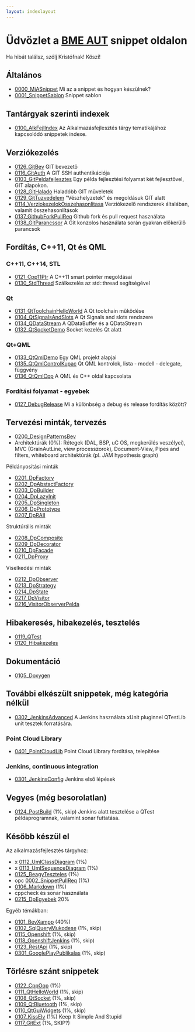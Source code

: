 ```yaml
---
layout: indexlayout
---
```


# Üdvözlet a [BME AUT](https://www.aut.bme.hu/Default.aspx) snippet oldalon

Ha hibát találsz, szólj Kristófnak! Köszi!

## Általános

  * [0000_MiASnippet](snippets/0000_MiASnippet/0000_MiASnippet.html) Mi az a snippet és hogyan készülnek?
  * [0001_SnippetSablon](snippets/0001_SnippetSablon/0001_SnippetSablon.html) Snippet sablon

## Tantárgyak szerinti indexek

  * [0100_AlkFejlIndex](snippets/0100_AlkFejlIndex/0100_AlkFejlIndex.html) Az Alkalmazásfejlesztés tárgy tematikájához kapcsolódó snippetek indexe.

## Verziókezelés

  * [0126_GitBev](snippets/0126_GitBev/0126_GitBev.html) GIT bevezető
  * [0116_GitAuth](snippets/0116_GitAuth/0116_GitAuth.html) A GIT SSH authentikációja
  * [0103_GitPeldafejlesztes](snippets/0103_GitPeldafejlesztes/0103_GitPeldafejlesztes.html) Egy példa fejlesztési folyamat két fejlesztővel, GIT alapokon.
  * [0128_GitHalado](snippets/0128_GitHalado/0128_GitHalado.html) Haladóbb GIT műveletek
  * [0129_GitTuzvedelem](snippets/0129_GitTuzvedelem/0129_GitTuzvedelem.html) "Vészhelyzetek" és megoldásuk GIT alatt
  * [0114_VerziokezelokOsszehasonlitasa](snippets/0114_VerziokezelokOsszehasonlitasa/0114_VerziokezelokOsszehasonlitasa.html) Verziókezelő rendszerek általában, valamit összehasonlítások
  * [0137_GithubForkPullReq](snippets/0137_GithubForkPullReq/0137_GithubForkPullReq.html) Github fork és pull request használata
  * [0138_GitParancssor](snippets/0138_GitParancssor/0138_GitParancssor.html) A Git konzolos használata során gyakran előkerülő parancsok

## Fordítás, C++11, Qt és QML

### C++11, C++14, STL

  * [0121_Cpp11Ptr](snippets/0121_Cpp11Ptr/0121_Cpp11Ptr.html) A C++11 smart pointer megoldásai
  * [0130_StdThread](snippets/0130_StdThread/0130_StdThread.html) Szálkezelés az std::thread segítségével

### Qt

  * [0131_QtToolchainHelloWorld](snippets/0131_QtToolchainHelloWorld/0131_QtToolchainHelloWorld.html) A Qt toolchain működése
  * [0104_QtSignalsAndSlots](snippets/0104_QtSignalsAndSlots/0104_QtSignalsAndSlots.html) A Qt Signals and slots rendszere
  * [0134_QDataStream](snippets/0134_QDataStream/0134_QDataStream.html) A QDataBuffer és a QDataStream
  * [0132_QtSocketDemo](snippets/0132_QtSocketDemo/0132_QtSocketDemo.html) Socket kezelés Qt alatt

### Qt+QML

  * [0133_QtQmlDemo](snippets/0133_QtQmlDemo/0133_QtQmlDemo.html) Egy QML projekt alapjai
  * [0135_QtQmlControlKupac](snippets/0135_QtQmlControlKupac/0135_QtQmlControlKupac.html) Qt QML kontrolok, lista - modell - delegate, függvény
  * [0136_QtQmlCpp](snippets/0136_QtQmlCpp/0136_QtQmlCpp.html) A QML és C++ oldal kapcsolata


### Fordítási folyamat - egyebek

* [0127_DebugRelease](snippets/0127_DebugRelease/0127_DebugRelease.html) Mi a különbség a debug és release fordítás között?

## Tervezési minták, tervezés

  * [0200_DesignPatternsBev](snippets/0200_DesignPatternsBev/0200_DesignPatternsBev.html)
  * Architektúrák (0%): Rétegek (DAL, BSP, uC OS, megkerülés veszélyei), MVC (GrainAutLine, view processzorok), Document-View, Pipes and filters, whiteboard architektúrák (pl. JAM hypothesis graph)

Példányosítási minták

  * [0201_DpFactory](snippets/0201_DpFactory/0201_DpFactory.html)
  * [0202_DpAbstactFactory](snippets/0202_DpAbstactFactory/0202_DpAbstactFactory.html)
  * [0203_DpBuilder](snippets/0203_DpBuilder/0203_DpBuilder.html)
  * [0204_DpLazyInit](snippets/0204_DpLazyInit/0204_DpLazyInit.html)
  * [0205_DpSingleton](snippets/0205_DpSingleton/0205_DpSingleton.html)
  * [0206_DpPrototype](snippets/0206_DpPrototype/0206_DpPrototype.html)
  * [0207_DpRAII](snippets/0207_DpRAII/0207_DpRAII.html)

Struktúrális minták

  * [0208_DpComposite](snippets/0208_DpComposite/0208_DpComposite.html)
  * [0209_DpDecorator](snippets/0209_DpDecorator/0209_DpDecorator.html)
  * [0210_DpFacade](snippets/0210_DpFacade/0210_DpFacade.html)
  * [0211_DpProxy](snippets/0211_DpProxy/0211_DpProxy.html)

Viselkedési minták

  * [0212_DpObserver](snippets/0212_DpObserver/0212_DpObserver.html)
  * [0213_DpStrategy](snippets/0213_DpStrategy/0213_DpStrategy.html)
  * [0214_DpState](snippets/0214_DpState/0214_DpState.html)
  * [0217_DpVisitor](snippets/0217_DpVisitor/0217_DpVisitor.html)
  * [0216_VisitorObserverPelda](snippets/0216_VisitorObserverPelda/0216_VisitorObserverPelda.html)

## Hibakeresés, hibakezelés, tesztelés

  * [0119_QTest](snippets/0119_QTest/0119_QTest.html)
  * [0120_Hibakezeles](snippets/0120_Hibakezeles/0120_Hibakezeles.html)

## Dokumentáció

  * [0105_Doxygen](snippets/0105_Doxygen/0105_Doxygen.html)

## További elkészült snippetek, még kategória nélkül

  * [0302_JenkinsAdvanced](snippets/0302_JenkinsAdvanced/0302_JenkinsAdvanced.html) A Jenkins használata xUnit pluginnel QTestLib unit tesztek forratására.



### Point Cloud Library

  * [0401_PointCloudLib](snippets/0401_PointCloudLib/0401_PointCloudLib.html) Point Cloud Library fordítása, telepítése

### Jenkins, continuous integration

  * [0301_JenkinsConfig](snippets/0301_JenkinsConfig/0301_JenkinsConfig.html) Jenkins első lépések

## Vegyes (még besorolatlan)

  * [0124_PostBuild](snippets/0124_PostBuild/0124_PostBuild.html) (1%, skip) Jenkins alatt tesztelése a QTest példaprogramnak, valamint sonar futtatása.

## Később készül el

Az alkalmazásfejlesztés tárgyhoz:

  * x [0112_UmlClassDiagram](snippets/0112_UmlClassDiagram/0112_UmlClassDiagram.html) (1%)
  * x [0113_UmlSequenceDiagram](snippets/0113_UmlSequenceDiagram/0113_UmlSequenceDiagram.html) (1%)
  * [0125_BeagyTeszteles](snippets/0125_BeagyTeszteles/0125_BeagyTeszteles.html) (1%)
  * opc [0002_SnippetPullReq](snippets/0002_SnippetPullReq/0002_SnippetPullReq.html) (1%)
  * [0106_Markdown](snippets/0106_Markdown/0106_Markdown.html) (1%)
  * cppcheck és sonar használata
  * [0215_DpEgyebek](snippets/0215_DpEgyebek/0215_DpEgyebek.html) 20%

Egyéb témákban:

  * [0101_BevXampp](snippets/0101_BevXampp/0101_BevXampp.html) (40%)
  * [0102_SqlQueryMukodese](snippets/0102_SqlQueryMukodese/0102_SqlQueryMukodese.html) (1%, skip)
  * [0115_Openshift](snippets/0115_Openshift/0115_Openshift.html) (1%, skip)
  * [0118_OpenshiftJenkins](snippets/0118_OpenshiftJenkins/0118_OpenshiftJenkins.html) (1%, skip)
  * [0123_RestApi](snippets/0123_RestApi/0123_RestApi.html) (1%, skip)
  * [0301_GooglePlayPublikalas](snippets/0301_GooglePlayPublikalas/0301_GooglePlayPublikalas.html) (1%, skip)

## Törlésre szánt snippetek

  * [0122_CppOop](snippets/0122_CppOop/0122_CppOop.html) (1%)
  * [0111_QtHelloWorld](snippets/0111_QtHelloWorld/0111_QtHelloWorld.html) (1%, skip)
  * [0108_QtSocket](snippets/0108_QtSocket/0108_QtSocket.html) (1%, skip)
  * [0109_QtBluetooth](snippets/0109_QtBluetooth/0109_QtBluetooth.html) (1%, skip)
  * [0110_QtGuiWidgets](snippets/0110_QtGuiWidgets/0110_QtGuiWidgets.html) (1%, skip)
  * [0107_KissElv](snippets/0107_KissElv/0107_KissElv.html) (1%) Keep It Simple And Stupid
  * [0117_GitExt](snippets/0117_GitExt/0117_GitExt.html) (1%, SKIP?)



